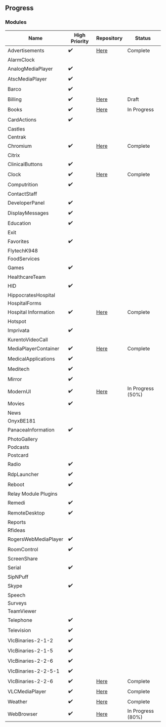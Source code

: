 ## Progress

### Modules 
Name | High Priority | Repository | Status
--- | --- | --- | --- 
Advertisements | :heavy_check_mark: | [Here](https://git.i3inc.ca/Panacea2-1/Panacea.Modules.Advertisements) | Complete
AlarmClock | | |
AnalogMediaPlayer |:heavy_check_mark: | | 
AtscMediaPlayer |:heavy_check_mark: | |
Barco |:heavy_check_mark: | |
Billing |:heavy_check_mark: | [Here](https://git.i3inc.ca/Panacea2-1/Panacea.Modules.Billing) | Draft
Books |:heavy_check_mark: | [Here](https://git.i3inc.ca/Panacea2-1/Panacea.Modules.Books) | In Progress
CardActions |:heavy_check_mark: | |
Castles | | |
Centrak | | |
Chromium |:heavy_check_mark: | [Here](https://git.i3inc.ca/Panacea2-1/Panacea.Modules.Chromium) | Complete
Citrix | | |
ClinicalButtons |:heavy_check_mark: | |
Clock |:heavy_check_mark: | [Here](https://git.i3inc.ca/Panacea2-1/Panacea.Modules.Clock) | Complete
Computrition |:heavy_check_mark: | |
ContactStaff | | |
DeveloperPanel |:heavy_check_mark: | |
DisplayMessages |:heavy_check_mark: | |
Education |:heavy_check_mark: | |
Exit | | |
Favorites |:heavy_check_mark: | |
FlytechK948 | | |
FoodServices | | |
Games |:heavy_check_mark: | |
HealthcareTeam | | |
HID |:heavy_check_mark: | |
HippocratesHospital | | |
HospitalForms | | |
Hospital Information |:heavy_check_mark: | [Here](https://git.i3inc.ca/Panacea2-1/Panacea.Modules.HospitalInformation) | Complete
Hotspot | | |
Imprivata |:heavy_check_mark: | |
KurentoVideoCall | | |
MediaPlayerContainer |:heavy_check_mark: | [Here](https://git.i3inc.ca/Panacea2-1/Panacea.Modules.MediaPlayerContainer) | Complete
MedicalApplications |:heavy_check_mark: | |
Meditech |:heavy_check_mark: | |
Mirror |:heavy_check_mark: | |
ModernUI |:heavy_check_mark: | [Here](https://git.i3inc.ca/Panacea2-1/Panacea.Modules.ModernUi) | In Progress (50%)
Movies |:heavy_check_mark: | |
News | | |
OnyxBE181 | | |
PanaceaInformation |:heavy_check_mark: | |
PhotoGallery | | |
Podcasts | | |
Postcard | | |
Radio |:heavy_check_mark: | |
RdpLauncher |:heavy_check_mark: | |
Reboot |:heavy_check_mark: | |
Relay Module Plugins | |
Remedi |:heavy_check_mark: | |
RemoteDesktop |:heavy_check_mark: | |
Reports | | |
Rfideas | | |
RogersWebMediaPlayer |:heavy_check_mark: | |
RoomControl |:heavy_check_mark: | |
ScreenShare | | |
Serial |:heavy_check_mark: | |
SipNPuff | | |
Skype |:heavy_check_mark: | |
Speech | | |
Surveys | | |
TeamViewer | | |
Telephone |:heavy_check_mark: | |
Television |:heavy_check_mark: | |
VlcBinaries-2-1-2 |:heavy_check_mark: |  | 
VlcBinaries-2-1-5 |:heavy_check_mark: |  | 
VlcBinaries-2-2-6 |:heavy_check_mark: |  | 
VlcBinaries-2-2-5-1 |:heavy_check_mark: |  | 
VlcBinaries-2-2-6 |:heavy_check_mark: | [Here](https://git.i3inc.ca/Panacea2-1/Panacea.Modules.VlcBinaries-2-2-6) | Complete
VLCMediaPlayer |:heavy_check_mark: | [Here](https://git.i3inc.ca/Panacea2-1/Panacea.Modules.VlcMediaPlayer) | Complete
Weather |:heavy_check_mark: | [Here](https://git.i3inc.ca/Panacea2-1/Panacea.Modules.Weather) | Complete
WebBrowser |:heavy_check_mark: | [Here](https://git.i3inc.ca/Panacea2-1/Panacea.Modules.WebBrowser) | In Progress (80%)

